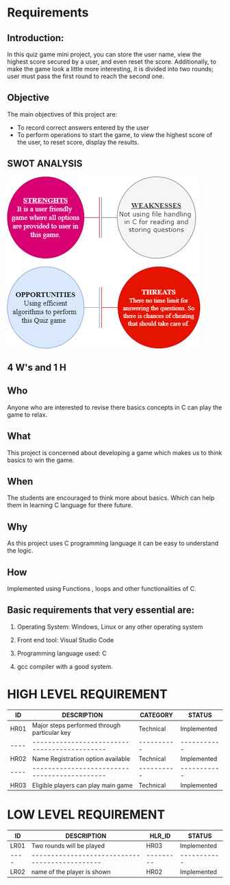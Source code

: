﻿# Requirements

## Introduction:
In this quiz game mini project, you can store the user name, view the highest score secured by a user, and even reset the score. Additionally, to make the game look a little more interesting, it is divided into two rounds; user must pass the first round to reach the second one.

## Objective
The main objectives of this project are:
-   To record correct answers entered by the user 
-   To perform operations to start the game, to view the highest score of the user, to reset score, display the results.

## SWOT ANALYSIS
![SWOT](https://github.com/nagashirisha27/Stepin_Quiz-game/blob/main/6_ImagesAndVideos/SWOT%20Analysis.drawio.png)


## **4 W's and 1 H**
## Who
Anyone who are interested to revise there basics concepts in C can play the game to relax.

## What
This project is concerned about developing a game which makes us to think basics to win the game.

## When

The students are encouraged to think more about basics. Which can help them in learning C language for there future.

## Why

As this project uses C programming language  it can be easy to understand the logic.

## How

Implemented using Functions , loops and other functionalities of C.

## Basic requirements that very essential are:

1. Operating System: Windows, Linux or any other operating system

2. Front end tool: Visual Studio Code

3. Programming language used: C

4. gcc compiler with a good system.

# HIGH LEVEL REQUIREMENT 

|  ID  | DESCRIPTION                                  | CATEGORY   |  STATUS     |
| ---- | -------------------------------------------- | ---------- | ----------- |
| HR01 | Major steps performed through particular key | Technical  | Implemented |
| ---- | -------------------------------------------- | ---------- | ----------- |
| HR02 | Name Registration option available           | Technical  | Implemented |
| ---- | -------------------------------------------- | ---------- | ----------- |
| HR03 | Eligible players can play main game          | Technical  | Implemented |

# LOW LEVEL REQUIREMENT 
| ID   | DESCRIPTION                                    | HLR_ID    | STATUS      |
| ---- | ---------------------------------------------  | --------- | ----------- |
| LR01 | Two rounds will be played                      | HR03      | Implemented |
| ---- | ---------------------------------------------- | --------- | ----------- |
| LR02 | name of the player is shown                    | HR02      | Implemented |



